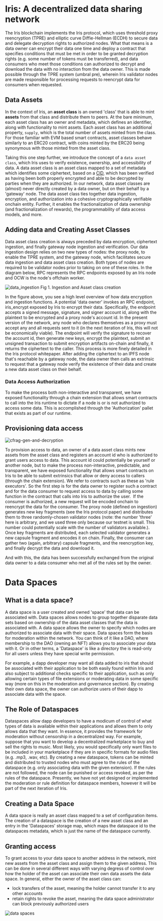 # Iris: A decentralized data sharing network

The Iris blockchain implements the Iris protocol, which uses threshold proxy reencryption (TPRE) and elliptic curve Diffie-Hellman (ECDH) to secure data and delegate decryption rights to authorized nodes. What that means is a data owner can encrypt their data one time and deploy a contract that specifies conditions that must be met in order to be granted decryption rights (e.g. some number of tokens must be transferred), and data consumers who meet those conditions can authorized to decrypt and download the data with no interaction from the data owner. This is made possible through the TPRE system (umbral pre), wherein Iris validator nodes are made responsible for processing requests to reencrypt data for consumers when requested.

## Data Assets

In the context of Iris, an **asset class** is an owned 'class' that is able to mint **assets** from that class and distribute them to peers. At the bare minimum, each asset class has an owner and metadata, which defines an identifier, along with functionality to mint assets. Each asset class has an additional property, `supply`, which is the total number of assets minted from the class. For those familiar with EVM based smart contracts, asset classes behave similarly to an ERC20 contract, with coins minted by the ERC20 being synonymous with those minted from the asset class.

Taking this one step further, we introduce the concept of a `data asset class`, which Iris uses to verify existence, ownership, and accessibility of data. A data asset class is an asset class mapped to a set of metadata which identifies some ciphertext, based on a [CID](../glossary.md#cid), which has been verified as having been both properly encrypted and able to be decrypted by parties when they are authorized. In our network, data asset classes are (almost) never directly created by a data owner, but on their behalf by a 'gateway' node. The data asset class ties together data ingestion, encryption, and authorization into a cohesive cryptographically verifiable onchain entity. Further, it enables the fractionalization of data ownership (and fractionalization of rewards), the programmability of data access models, and more.

## Adding data and Creating Asset Classes

Data asset class creation is always preceded by data encryption, ciphertext ingestion, and finally gateway node ingestion and verification. Our data ingestion design relies on two new types of nodes: the proxy node, to enable the TPRE system, and the gateway node, which facilitates secure data ingestion and data asset class creation. Both types of nodes are required to be validator nodes prior to taking on one of these roles. In the diagram below, RPC represents the RPC endpoints exposed by an Iris node and OCW is the node's offchain worker.

![data_ingestion](./data_ingestion_with_gateway.drawio.png)
Fig 1. Ingestion and Asset class creation

In the figure above, you see a high level overview of how data encryption and ingestion functions. A potential 'data owner' invokes an RPC endpoint, iris_encrypt exposed by Iris to encrypt their data. Specifically, the endpoint accepts a signed message, signature, and signer account id, along with the plaintext to be encrypted and a proxy node's account id. In the present version of the network, any node who declares themselves as a proxy must accept any and all requests sent to it (in the next iteration of Iris, this will not be economically viable). The endpoint will verify the signature to recover the account id, then generate new keys, encrypt the plaintext, submit an unsigned transaction to submit encryption artifacts on-chain and finally, it returns the ciphertext to the caller. This process is more finely detailed in the Iris protocol whitepaper. After adding the ciphertext to an IPFS node that's reachable by a gateway node, the data owner then calls an extrinsic to request that a gateway node verify the existence of their data and create a new data asset class on their behalf.


### Data Access Authorization

To make the process both non-interactive and transparent, we have exposed functionality through a chain extension that allows smart contracts to call into the Iris runtime to dictate if a node is or is not authorized to access some data. This is accomplished through the 'Authorization' pallet that exists as part of our runtime. 


## Provisioning data access

![cfrag-gen-and-decryption](./decryption.png)

To provision access to data, an owner of a data asset class mints new assets from the asset class and registers an account id who is authorized to grant users access to data. This account id could potentially be yourself or another node, but to make the process non-interactive, predictable, and transparent, we have exposed functionality that allows smart contracts on Iris to be able to submit extrinsics that allow or deny access to callers (through the chain extension). We refer to contracts such as these as 'rule executors'. So the first step is for the data owner to register such a contract and for the data consumer to request access to data by calling some function in the contract that calls into Iris to authorize the user. 
If the consumer is authorized, a new request will be encoded onchain to reencrypt the data for the consumer. The proxy node (defined on ingestion) generates new key fragments (see the Iris protocol paper) and distributes them to three randomly-chosen validator nodes (note: the number 'three' here is arbitrary, and we used three only because our testnet is small. This number could potentially scale with the number of validators available.). Once key fragments are distributed, each selected validator generates a new capsule fragment and encodes it on chain. Finally, the consumer can gather two (again, arbitrary) capsule fragments, and the reencryption key, and finally decrypt the data and download it. 

And with this, the data has been successfully exchanged from the original data owner to a data consumer who met all of the rules set by the owner.

# Data Spaces

## What is a data space?

A data space is a user created and owned 'space' that data can be associated with. Data spaces allows nodes to group together disparate data sets based on ownership of the data asset classes that the data is associated with. A data space allows the owner to specify which nodes are authorized to associate data with their space. Data spaces form the basis for moderation within the network. You can think of it like a DAO, where membership to the DAO (owning an NFT) allows you to associate your data with it. Or in other terms, a 'Dataspace' is like a directory the is read-only for all users unless they have special write permission.

For example, a dapp developer may want all data added to iris that should be associated with their application to be both easily found within Iris and also subject to additional checks specific to their application, such as only allowing certain types of file extensions or moderating data in some specific way (more on this in the moderation and governance section). By creating their own data space, the owner can authorize users of their dapp to associate data with the space.

## The Role of Dataspaces

Dataspaces allow dapp developers to have a modicum of control of what types of data is available within their applications and allows them to only allows data that they want. In essence, it provides the framework for moderation without censorship in a decentralized way. For example, suppose that you want to develop a decentralized marketplace to buy and sell the rights to music. Most likely, you would specifically only want files to be included in your marketplace if they are in specific formats for audio files (e.g. .mp3, .wav, etc). By creating a new dataspace, tokens can be minted and distributed to trusted nodes who must agree to the rules of the dataspace (e.g. only associating data with the given extension). If the rules are not followed, the node can be punished or access revoked, as per the rules of the dataspace. Presently, we have not yet designed or implemented the moderation or rule definition for dataspace members, however it will be part of the next iteration of Iris. 

## Creating a Data Space

A data space is really an asset class mapped to a set of configuration items. The creation of a dataspace is the creation of a new asset class and an entry in the 'Dataspaces' storage map, which maps the dataspace id to the dataspaces metadata, which is just the name of the dataspace currently. 

## Granting access

To grant access to your data space to another address in the network, mint new assets from the asset class and assign them to the given address. This can be done in several different ways with varying degress of control over how the holder of the asset can associate their own data assets the data space. In general, either the owner of the asset class can:

- lock transfers of the asset, meaning the holder cannot transfer it to any other accounts
- retain rights to revoke the asset, meaning the data space administrator can block previously authorized users

![data spaces](../../resources/data_spaces.png)
